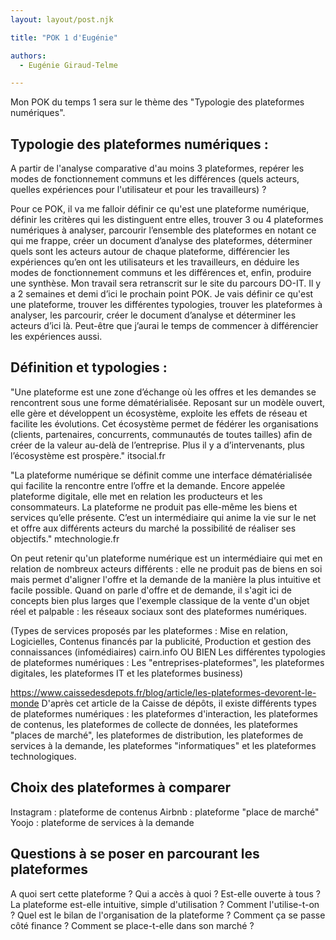 ```yaml
---
layout: layout/post.njk

title: "POK 1 d'Eugénie"

authors:
  - Eugénie Giraud-Telme

---
```

<!-- début résumé -->

Mon POK du temps 1 sera sur le thème des "Typologie des plateformes numériques".

<!-- fin résumé -->
## Typologie des plateformes numériques : 

A partir de l'analyse comparative d'au moins 3 plateformes, repérer les modes de fonctionnement communs et les différences (quels acteurs, quelles expériences pour l'utilisateur et pour les travailleurs) ?

Pour ce POK, il va me falloir définir ce qu'est une plateforme numérique, définir les critères qui les distinguent entre elles, trouver 3 ou 4 plateformes numériques à analyser, parcourir l’ensemble des plateformes en notant ce qui me frappe, créer un document d’analyse des plateformes, déterminer quels sont les acteurs autour de chaque plateforme, différencier les expériences qu’en ont les utilisateurs et les travailleurs, en déduire les modes de fonctionnement communs et les différences et, enfin, produire une synthèse. Mon travail sera retranscrit sur le site du parcours DO-IT.
Il y a 2 semaines et demi d’ici le prochain point POK. Je vais définir ce qu'est une plateforme, trouver les différentes typologies, trouver les plateformes à analyser, les parcourir, créer le document d’analyse et déterminer les acteurs d’ici là. Peut-être que j’aurai le temps de commencer à différencier les expériences aussi.

## Définition et typologies :

"Une plateforme est une zone d’échange où les offres et les demandes se rencontrent sous une forme dématérialisée.  Reposant sur un modèle ouvert, elle gère et développent un écosystème, exploite les effets de réseau et facilite les évolutions. Cet écosystème permet de fédérer les organisations (clients, partenaires, concurrents, communautés de toutes tailles) afin de créer de la valeur au-delà de l’entreprise. Plus il y a d’intervenants, plus l’écosystème est prospère." itsocial.fr

"La plateforme numérique se définit comme une interface dématérialisée qui facilite la rencontre entre l’offre et la demande. Encore appelée plateforme digitale, elle met en relation les producteurs et les consommateurs. La plateforme ne produit pas elle-même les biens et services qu’elle présente. C’est un intermédiaire qui anime la vie sur le net et offre aux différents acteurs du marché la possibilité de réaliser ses objectifs." mtechnologie.fr

On peut retenir qu'un plateforme numérique est un intermédiaire qui met en relation de nombreux acteurs différents : elle ne produit pas de biens en soi mais permet d'aligner l'offre et la demande de la manière la plus intuitive et facile possible. Quand on parle d'offre et de demande, il s'agit ici de concepts bien plus larges que l'exemple classique de la vente d'un objet réel et palpable : les réseaux sociaux sont des plateformes numériques.


(Types de services proposés par les plateformes : 
Mise en relation, Logicielles, Contenus financés par la publicité, Production et gestion des connaissances (infomédiaires) cairn.info
OU BIEN
Les différentes typologies de plateformes numériques : 
Les "entreprises-plateformes", les plateformes digitales, les plateformes IT et les plateformes business)

https://www.caissedesdepots.fr/blog/article/les-plateformes-devorent-le-monde
D'après cet article de la Caisse de dépôts, il existe différents types de plateformes numériques : les plateformes d'interaction, les plateformes de contenus, les plateformes de collecte de données, les plateformes "places de marché", les plateformes de distribution, les plateformes de services à la demande, les plateformes "informatiques" et les plateformes technologiques.

## Choix des plateformes à comparer

Instagram : plateforme de contenus
Airbnb : plateforme "place de marché"
Yoojo : plateforme de services à la demande

## Questions à se poser en parcourant les plateformes

A quoi sert cette plateforme ?
Qui a accès à quoi ? Est-elle ouverte à tous ?
La plateforme est-elle intuitive, simple d'utilisation ?
Comment l'utilise-t-on ?
Quel est le bilan de l'organisation de la plateforme ?
Comment ça se passe côté finance ?
Comment se place-t-elle dans son marché ?
